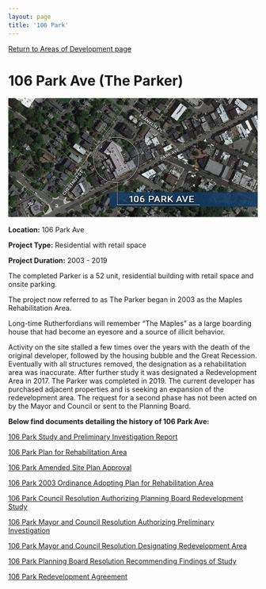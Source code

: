 ```yaml
---
layout: page
title: '106 Park'
---
```


[Return to Areas of Development page](/community-development/areas-of-redevelopment/)

# 106 Park Ave (The Parker)

![Map of 106 Park Ave](map.jpg)

**Location:** 106 Park Ave

**Project Type:** Residential with retail space

**Project Duration:** 2003 - 2019

The completed Parker is a 52 unit, residential building with retail space and onsite parking.

The project now referred to as The Parker began in 2003 as the Maples Rehabilitation Area. 

Long-time Rutherfordians will remember “The Maples” as a large boarding house that had become an eyesore and a source of illicit behavior.

Activity on the site stalled a few times over the years with the death of the original developer, followed by the housing bubble and the Great Recession. Eventually with all
structures removed, the designation as a rehabilitation area was inaccurate. After further study it was designated a Redevelopment Area in 2017. The Parker was completed in
2019. The current developer has purchased adjacent properties and is seeking an expansion of the redevelopment area. The request for a second phase has not been acted on by the Mayor and Council or sent to the Planning Board. 

**Below find documents detailing the history of 106 Park Ave:**

[106 Park Study and Preliminary Investigation Report](https://storage.googleapis.com/static.rutherford-nj.com/community-development/106%20park/106%20Park%20Redevelopment%20Study%20and%20Preliminary%20Investigation%20Report.pdf)

[106 Park Plan for Rehabilitation Area](https://storage.googleapis.com/static.rutherford-nj.com/community-development/106%20park/106%20Park_The%20Maples_2003%20Plan%20for%20Rehabilitation%20Area.pdf)

[106 Park Amended Site Plan Approval](https://storage.googleapis.com/static.rutherford-nj.com/community-development/106%20park/106%20Park_Vango%20PB%20reso_%20Amended%20Site%20Plan%20Approval.pdf)

[106 Park 2003 Ordinance Adopting Plan for Rehabilitation Area](https://storage.googleapis.com/static.rutherford-nj.com/community-development/106%20park/2003%20Ordinance%20Adopting%20Plan%20for%20Rehabilitation%20Area.pdf)

[106 Park Council Resolution Authorizing Planning Board Redevelopment Study](https://storage.googleapis.com/static.rutherford-nj.com/community-development/106%20park/Council%20Resolution%20Authorizing%20PB%20to%20do%20Redevelopment%20Study.pdf)

[106 Park Mayor and Council Resolution Authorizing Preliminary Investigation](https://storage.googleapis.com/static.rutherford-nj.com/community-development/106%20park/M%26C%20Resolution%20Authorizing%20PB%20Preliminary%20Investigation.pdf)

[106 Park Mayor and Council Resolution Designating Redevelopment Area](https://storage.googleapis.com/static.rutherford-nj.com/community-development/106%20park/M%26C%20resolution%20designating%20Redevelopment%20Area.pdf)

[106 Park Planning Board Resolution Recommending Findings of Study](https://storage.googleapis.com/static.rutherford-nj.com/community-development/106%20park/PB%20Reso%20recommending%20findings%20of%20RD%20Study.pdf)

[106 Park Redevelopment Agreement](https://storage.googleapis.com/static.rutherford-nj.com/community-development/106%20park/RDA%20106%20Park%20Ave.%20Rutherford.pdf)




